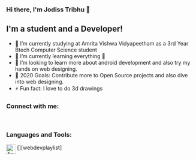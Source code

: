 ### Hi there, I'm Jodiss Tribhu  👋

## I'm a student and a Developer!
- 🔭 I’m currently studying at Amrita Vishwa Vidyapeetham as a 3rd Year Btech Computer Science student
- 🌱 I’m currently learning everything 🤣
- 👯 I’m looking to learn more about android development and also try my hands on web designing.
- 🥅 2020 Goals: Contribute more to Open Source projects and also dive into web designing.
- ⚡ Fun fact: I love to do 3d drawings 

### Connect with me:

<br />

### Languages and Tools:

[<img align="left" alt="Android Studio" width="26px" src="https://upload.wikimedia.org/wikipedia/commons/8/8f/Breezeicons-apps-48-android-studio.svg" />][webdevplaylist]


<br />
